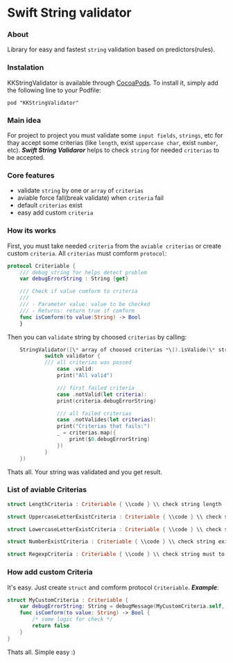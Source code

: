 # Swift String validator

### About
Library for easy and fastest `string` validation based on predictors(rules).

### Instalation
KKStringValidator is available through [CocoaPods](http://cocoapods.org). To install
it, simply add the following line to your Podfile:

```
pod "KKStringValidator"
```

### Main idea
For project to project you must validate some `input fields`, `strings`, etc for thay accept some criterias (like `length`, exist `uppercase char`, exist `number`, etc).
***Swift String Validaror*** helps to check `string` for needed `criterias` to be accepted.

### Core features
- validate `string` by one or `array` of `criterias`
- aviable force fall(break validate) when `criteria` fail
- default `criterias` exist 
- easy add custom `criteria`

### How its works
First, you must take needed `criteria` from the `aviable criterias` or create custom `criteria`. All `criterias` must comform `protocol`:
```swift
protocol Criteriable {
    /// debug string for helps detect problem
    var debugErrorString : String {get}

    /// Check if value comform to criteria
    ///
    /// - Parameter value: value to be checked
    /// - Returns: return true if comform
    func isComform(to value:String) -> Bool
    }
```

Then you can `validate` string by choosed `criterias` by calling:
```swift
    StringValidator([\* array of choosed criterias *\]).isValide(\* string to must be validate *\, forceExit: false, result: { validator in
            switch validator {
            /// all criterias was passed
                case .valid:
                print("All valid")

                /// first failed criteria
                case .notValid(let criteria):
                print(criteria.debugErrorString)

                /// all failed criterias
                case .notValides(let criterias):
                print("Criterias that fails:")
                _ = criterias.map({ 
                    print($0.debugErrorString)
                })
            }
    })
```

Thats all. Your string was validated and you get result. 


### List of aviable Criterias
```swift
struct LengthCriteria : Criteriable { \\code } \\ check string length

struct UppercaseLetterExistCriteria : Criteriable { \\code } \\ check string contains one or more char in Uppercase

struct LowercaseLetterExistCriteria : Criteriable { \\code } \\ check string contains one or more char in Lowercase

struct NumberExistCriteria : Criteriable { \\code } \\ check string exist one or more numer

struct RegexpCriteria : Criteriable { \\code } \\ check string must to RegExp
```


### How add custom Criteria
It's easy.
Just create `struct` and comform protocol `Criteriable`.
***Example***:
```swift
struct MyCustomCriteria : Criteriable {
    var debugErrorString: String = debugMessage(MyCustomCriteria.self, message:"some debug message")
    func isComform(to value: String) -> Bool {
        /* some logic for check */
        return false
    }
}
```
Thats all. Simple easy :)

